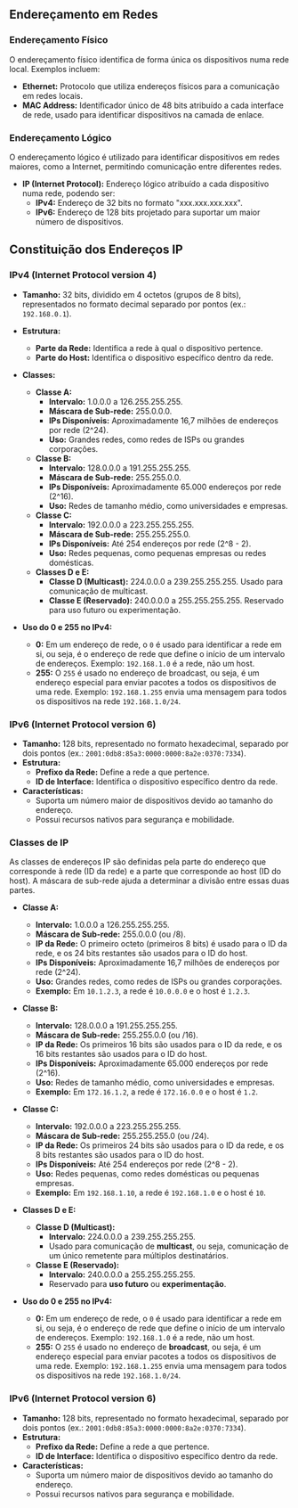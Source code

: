## Endereçamento em Redes

### Endereçamento Físico
O endereçamento físico identifica de forma única os dispositivos numa rede local. Exemplos incluem:
- **Ethernet:** Protocolo que utiliza endereços físicos para a comunicação em redes locais.
- **MAC Address:** Identificador único de 48 bits atribuído a cada interface de rede, usado para identificar dispositivos na camada de enlace.

### Endereçamento Lógico
O endereçamento lógico é utilizado para identificar dispositivos em redes maiores, como a Internet, permitindo comunicação entre diferentes redes.
- **IP (Internet Protocol):** Endereço lógico atribuído a cada dispositivo numa rede, podendo ser:
  - **IPv4:** Endereço de 32 bits no formato "xxx.xxx.xxx.xxx".
  - **IPv6:** Endereço de 128 bits projetado para suportar um maior número de dispositivos.

## Constituição dos Endereços IP

### IPv4 (Internet Protocol version 4)
- **Tamanho:** 32 bits, dividido em 4 octetos (grupos de 8 bits), representados no formato decimal separado por pontos (ex.: `192.168.0.1`).
- **Estrutura:**
  - **Parte da Rede:** Identifica a rede à qual o dispositivo pertence.
  - **Parte do Host:** Identifica o dispositivo específico dentro da rede.
- **Classes:**
  - **Classe A:**
    - **Intervalo:** 1.0.0.0 a 126.255.255.255.
    - **Máscara de Sub-rede:** 255.0.0.0.
    - **IPs Disponíveis:** Aproximadamente 16,7 milhões de endereços por rede (2^24).
    - **Uso:** Grandes redes, como redes de ISPs ou grandes corporações.
  - **Classe B:**
    - **Intervalo:** 128.0.0.0 a 191.255.255.255.
    - **Máscara de Sub-rede:** 255.255.0.0.
    - **IPs Disponíveis:** Aproximadamente 65.000 endereços por rede (2^16).
    - **Uso:** Redes de tamanho médio, como universidades e empresas.
  - **Classe C:**
    - **Intervalo:** 192.0.0.0 a 223.255.255.255.
    - **Máscara de Sub-rede:** 255.255.255.0.
    - **IPs Disponíveis:** Até 254 endereços por rede (2^8 - 2).
    - **Uso:** Redes pequenas, como pequenas empresas ou redes domésticas.
  - **Classes D e E:**
    - **Classe D (Multicast):** 224.0.0.0 a 239.255.255.255. Usado para comunicação de multicast.
    - **Classe E (Reservado):** 240.0.0.0 a 255.255.255.255. Reservado para uso futuro ou experimentação.

- **Uso do 0 e 255 no IPv4:**
  - **0:** Em um endereço de rede, o `0` é usado para identificar a rede em si, ou seja, é o endereço de rede que define o início de um intervalo de endereços. Exemplo: `192.168.1.0` é a rede, não um host.
  - **255:** O `255` é usado no endereço de broadcast, ou seja, é um endereço especial para enviar pacotes a todos os dispositivos de uma rede. Exemplo: `192.168.1.255` envia uma mensagem para todos os dispositivos na rede `192.168.1.0/24`.

### IPv6 (Internet Protocol version 6)
- **Tamanho:** 128 bits, representado no formato hexadecimal, separado por dois pontos (ex.: `2001:0db8:85a3:0000:0000:8a2e:0370:7334`).
- **Estrutura:**
  - **Prefixo da Rede:** Define a rede a que pertence.
  - **ID de Interface:** Identifica o dispositivo específico dentro da rede.
- **Características:**
  - Suporta um número maior de dispositivos devido ao tamanho do endereço.
  - Possui recursos nativos para segurança e mobilidade.

### Classes de IP
As classes de endereços IP são definidas pela parte do endereço que corresponde à rede (ID da rede) e a parte que corresponde ao host (ID do host). A máscara de sub-rede ajuda a determinar a divisão entre essas duas partes.

- **Classe A:**
  - **Intervalo:** 1.0.0.0 a 126.255.255.255.
  - **Máscara de Sub-rede:** 255.0.0.0 (ou /8).
  - **IP da Rede:** O primeiro octeto (primeiros 8 bits) é usado para o ID da rede, e os 24 bits restantes são usados para o ID do host.
  - **IPs Disponíveis:** Aproximadamente 16,7 milhões de endereços por rede (2^24).
  - **Uso:** Grandes redes, como redes de ISPs ou grandes corporações.
  - **Exemplo:** Em `10.1.2.3`, a rede é `10.0.0.0` e o host é `1.2.3`.

- **Classe B:**
  - **Intervalo:** 128.0.0.0 a 191.255.255.255.
  - **Máscara de Sub-rede:** 255.255.0.0 (ou /16).
  - **IP da Rede:** Os primeiros 16 bits são usados para o ID da rede, e os 16 bits restantes são usados para o ID do host.
  - **IPs Disponíveis:** Aproximadamente 65.000 endereços por rede (2^16).
  - **Uso:** Redes de tamanho médio, como universidades e empresas.
  - **Exemplo:** Em `172.16.1.2`, a rede é `172.16.0.0` e o host é `1.2`.

- **Classe C:**
  - **Intervalo:** 192.0.0.0 a 223.255.255.255.
  - **Máscara de Sub-rede:** 255.255.255.0 (ou /24).
  - **IP da Rede:** Os primeiros 24 bits são usados para o ID da rede, e os 8 bits restantes são usados para o ID do host.
  - **IPs Disponíveis:** Até 254 endereços por rede (2^8 - 2).
  - **Uso:** Redes pequenas, como redes domésticas ou pequenas empresas.
  - **Exemplo:** Em `192.168.1.10`, a rede é `192.168.1.0` e o host é `10`.

- **Classes D e E:**
  - **Classe D (Multicast):**
    - **Intervalo:** 224.0.0.0 a 239.255.255.255.
    - Usado para comunicação de **multicast**, ou seja, comunicação de um único remetente para múltiplos destinatários.
  - **Classe E (Reservado):**
    - **Intervalo:** 240.0.0.0 a 255.255.255.255.
    - Reservado para **uso futuro** ou **experimentação**.

- **Uso do 0 e 255 no IPv4:**
  - **0:** Em um endereço de rede, o `0` é usado para identificar a rede em si, ou seja, é o endereço de rede que define o início de um intervalo de endereços. Exemplo: `192.168.1.0` é a rede, não um host.
  - **255:** O `255` é usado no endereço de **broadcast**, ou seja, é um endereço especial para enviar pacotes a todos os dispositivos de uma rede. Exemplo: `192.168.1.255` envia uma mensagem para todos os dispositivos na rede `192.168.1.0/24`.

### IPv6 (Internet Protocol version 6)
- **Tamanho:** 128 bits, representado no formato hexadecimal, separado por dois pontos (ex.: `2001:0db8:85a3:0000:0000:8a2e:0370:7334`).
- **Estrutura:**
  - **Prefixo da Rede:** Define a rede a que pertence.
  - **ID de Interface:** Identifica o dispositivo específico dentro da rede.
- **Características:**
  - Suporta um número maior de dispositivos devido ao tamanho do endereço.
  - Possui recursos nativos para segurança e mobilidade.

